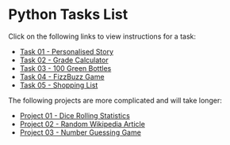 Python Tasks List
=================
Click on the following links to view instructions for a task:

* [Task 01 - Personalised Story](https://docs.google.com/document/d/1RVMfMqkK1rxO_W2IJJp2L7ZRTrJenY8xxNXxYEAHkmQ/edit?usp=sharing)
* [Task 02 - Grade Calculator](https://docs.google.com/document/d/1o7eLCqIo6XAbG7YoFwqodUkLwX4TViYUtPwRZd6l4qo/edit?usp=sharing)
* [Task 03 - 100 Green Bottles](https://docs.google.com/document/d/1ZEzwiXB9XD_VR4lefci99-Tp0vpP0e9P8mrmuBKgq5s/edit?usp=sharing)
* [Task 04 - FizzBuzz Game](https://docs.google.com/document/d/14g6GcKIy-d-jQMRetfnPla6fnJNL4mSfKzhscLCQUaU/edit?usp=sharing)
* [Task 05 - Shopping List](https://docs.google.com/document/d/1qFnK3yl7e7MdFzwf7yuv386rA3GkasWdrLwcTQXF6bE/edit?usp=sharing)

The following projects are more complicated and will take longer:

* [Project 01 - Dice Rolling Statistics](https://docs.google.com/document/d/1IZOxwp-57zL2XzhEhxcDU48RFRJzWhPh-CRTY1yJRBU/edit?usp=sharing)
* [Project 02 - Random Wikipedia Article](https://docs.google.com/document/d/1k-RI5ziybWy9K-q1-iljoXW7zwwq5UAkXX-lbmKHNZ4/edit?usp=sharing)
* [Project 03 - Number Guessing Game](https://docs.google.com/document/d/1VFZpPLxP9W6jRXARjj4Rd0iG3U_TICzdBazarypddBg/edit?usp=sharing)